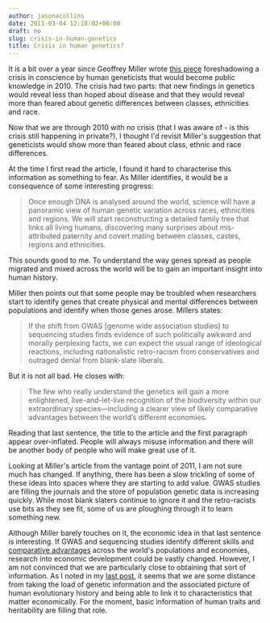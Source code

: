 ```yaml
---
author: jasonacollins
date: 2011-03-04 12:18:02+00:00
draft: no
slug: crisis-in-human-genetics
title: Crisis in human genetics?
---
```


It is a bit over a year since Geoffrey Miller wrote [this piece](http://www.economist.com/node/14742737) foreshadowing a crisis in conscience by human geneticists that would become public knowledge in 2010. The crisis had two parts: that new findings in genetics would reveal less than hoped about disease and that they would reveal more than feared about genetic differences between classes, ethnicities and race.

Now that we are through 2010 with no crisis (that I was aware of - is this crisis still happening in private?), I thought I'd revisit Miller's suggestion that geneticists would show more than feared about class, ethnic and race differences.

At the time I first read the article, I found it hard to characterise this information as something to fear. As Miller identifies, it would be a consequence of some interesting progress:


<blockquote>Once enough DNA is analysed around the world, science will have a panoramic view of human genetic variation across races, ethnicities and regions. We will start reconstructing a detailed family tree that links all living humans, discovering many surprises about mis-attributed paternity and covert mating between classes, castes, regions and ethnicities.</blockquote>


This sounds good to me. To understand the way genes spread as people migrated and mixed across the world will be to gain an important insight into human history.

Miller then points out that some people may be troubled when researchers start to identify genes that create physical and mental differences between populations and identify when those genes arose. Millers states:


<blockquote>If the shift from GWAS [genome wide association studies] to sequencing studies finds evidence of such politically awkward and morally perplexing facts, we can expect the usual range of ideological reactions, including nationalistic retro-racism from conservatives and outraged denial from blank-slate liberals.</blockquote>


But it is not all bad. He closes with:


<blockquote>The few who really understand the genetics will gain a more enlightened, live-and-let-live recognition of the biodiversity within our extraordinary species—including a clearer view of likely comparative advantages between the world’s different economies.</blockquote>


Reading that last sentence, the title to the article and the first paragraph appear over-inflated. People will always misuse information and there will be another body of people who will make great use of it.

Looking at Miller's article from the vantage point of 2011, I am not sure much has changed. If anything, there has been a slow trickling of some of these ideas into spaces where they are starting to add value. GWAS studies are filling the journals and the store of population genetic data is increasing quickly. While most blank slaters continue to ignore it and the retro-racists use bits as they see fit, some of us are ploughing through it to learn something new.

Although Miller barely touches on it, the economic idea in that last sentence is interesting. If GWAS and sequencing studies identify different skills and [comparative advantages](http://en.wikipedia.org/wiki/Comparative_advantage) across the world's populations and economies, research into economic development could be vastly changed. However, I am not convinced that we are particularly close to obtaining that sort of information. As I noted in my [last post](https://www.jasoncollins.blog/genetic-distance-and-economic-development/), it seems that we are some distance from taking the load of genetic information and the associated picture of human evolutionary history and being able to link it to characteristics that matter economically. For the moment, basic information of human traits and heritability are filling that role.
